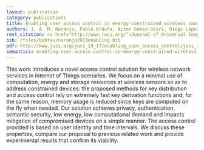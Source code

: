 ```yaml
--- 
layout: publication
category: publications
title: Enabling user access control in energy-constrained wireless smart environments
authors: J. A. M. Naranjo, Pablo Orduña, Aitor Gómez-Goiri, Diego López-de-Ipiña, L. G. Casado
rest_citation: <a href="http://www.jucs.org/">Journal of Universal Computer Science</a>, <a href="http://www.jucs.org/jucs_19">Volume 19</a>, <a href="http://www.jucs.org/jucs_19_17">number 17</a>, <a href="http://www.jucs.org/jucs_19_17/enabling_user_access_control">Pages 2490-2505</a>, November 2013.
bib: /files/bibtex/naranjo2013enabling.bib
pdf: http://www.jucs.org/jucs_19_17/enabling_user_access_control/jucs_19_17_2490_2502_naranjo.pdf
semantics: enabling-user-access-control-in-energy-constrained-wireless-smart-environments
--- 
```


This work introduces a novel access control solution for wireless network services in Internet of Things scenarios.
We focus on a minimal use of computation, energy and storage resources at wireless sensors so as to address constrained devices: the proposed methods for key distribution and access control rely on extremely fast key derivation functions and, for the same reason, memory usage is reduced since keys are computed on the fly when needed.
Our solution achieves privacy, authentication, semantic security, low energy, low computational demand and impacts mitigation of compromised devices on a simple manner.
The access control provided is based on user identity and time intervals.
We discuss these properties, compare our proposal to previous related work and provide experimental results that confirm its viability.
